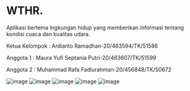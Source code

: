 # WTHR.
Aplikasi bertema lngkungan hidup yang memberikan informasi tentang kondisi cuaca dan kualitas udara.

Ketua Kelompok : Ardianto Ramadhan-20/463594/TK/51586

Anggota 1      : Maura Yufi Septania Putri-20/463607/TK/51599

Anggota 2      : Muhammad Rafa Fadlurahman-20/456848/TK/50672


![image](https://user-images.githubusercontent.com/79232239/189579937-9896a2a2-9958-47b5-8dc3-c4ca1d188bd6.png)
![image](https://user-images.githubusercontent.com/79232239/189579985-cb521dd8-7b79-49f1-af7f-c221e479cd69.png)
![image](https://user-images.githubusercontent.com/79232239/189580006-c911b3de-1078-4e4b-9b02-d0452ecdb9d6.png)
![image](https://user-images.githubusercontent.com/79232239/189789430-e95dd41d-807e-4a73-8673-7e2d6c582fca.png)
![image](https://user-images.githubusercontent.com/79232239/191155660-c1068d73-d794-4dba-bcbc-0a34e0c48983.png)




